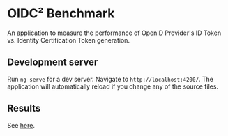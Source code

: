 # OIDC² Benchmark

An application to measure the performance of OpenID Provider's ID Token vs. Identity Certification Token generation.

## Development server

Run `ng serve` for a dev server. Navigate to `http://localhost:4200/`. The application will automatically reload if you change any of the source files.

## Results

See [here](./results/README.md).

